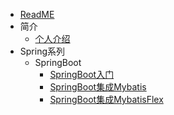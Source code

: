 * [ReadME](README.md)
* 简介
    * [个人介绍](md/myinfo.md)
* Spring系列
  * SpringBoot
      * [SpringBoot入门](md/spring/springboot/01.md)
      * [SpringBoot集成Mybatis](md/spring/springboot/02.md)
      * [SpringBoot集成MybatisFlex](md/spring/springboot/03.md)